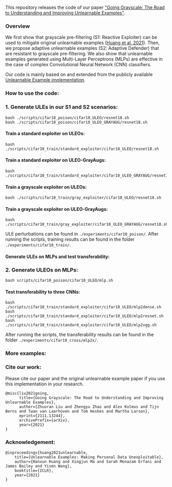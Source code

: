 This repository releases the code of our paper ["Going Grayscale: The Road to Understanding and Improving Unlearnable Examples"](https://arxiv.org/abs/2111.13244).

### Overview

We first show that grayscale pre-filtering (S1: Reactive Exploiter) can be used to mitigate original unlearnable examples ([Huang et al. 2021](https://openreview.net/forum?id=iAmZUo0DxC0)). 
Then, we propose adaptive unlearnable examples (S2: Adaptive Defender) that are resistant to grayscale pre-filtering. 
We also show that unlearnable examples generated using Multi-Layer Perceptrons (MLPs) are effective in the case of complex Convolutional Neural Network (CNN) classifiers.

Our code is mainly based on and extended from the publicly available [Unlearnable Example implementation](https://github.com/HanxunH/Unlearnable-Examples/).

### How to use the code:

### 1. Generate ULEs in our S1 and S2 scenarios:

```
bash ./scripts/cifar10_poison/cifar10_ULEO/resnet18.sh
bash ./scripts/cifar10_poison/cifar10_ULEO_GRAYAUG/resnet18.sh
```


#### Train a standard exploiter on ULEOs:

```
bash ./scripts/cifar10_train/standard_exploiter/cifar10_ULEO/resnet18.sh
```

#### Train a standard exploiter on ULEO-GrayAugs:

```
bash ./scripts/cifar10_train/standard_exploiter/cifar10_ULEO_GRAYAUG/resnet18.sh
```

#### Train a grayscale exploiter on ULEOs:

```
bash ./scripts/cifar10_train/gray_exploiter/cifar10_ULEO/resnet18.sh
```

#### Train a grayscale exploiter on ULEO-GrayAugs:

```
bash ./scripts/cifar10_train/gray_exploiter/cifar10_ULEO_GRAYAUG/resnet18.sh
```


ULE perturbations can be found in ```./experiments/cifar10_poison/```.
After running the scripts, training results can be found in the folder ```./experiments/cifar10_train/```.


#### Generate ULEs on MLPs and test transferability:

### 2. Generate ULEOs on MLPs:

```
bash scripts/cifar10_poison/cifar10_ULEO/mlp.sh
```

#### Test transferability to three CNNs:

```
bash ./scripts/cifar10_train/standard_exploiter/cifar10_ULEO/mlp2dense.sh
bash ./scripts/cifar10_train/standard_exploiter/cifar10_ULEO/mlp2resnet.sh
bash ./scripts/cifar10_train/standard_exploiter/cifar10_ULEO/mlp2vgg.sh
```


After running the scripts, the transferability results can be found in the folder ```./experiments/cifar10_cross/mlp2x/```.

### More examples:


### Cite our work:

Please cite our paper and the original unlearnable example paper if you use this implementation in your research.

```
@misc{liu2021going,
      title={Going Grayscale: The Road to Understanding and Improving Unlearnable Examples}, 
      author={Zhuoran Liu and Zhengyu Zhao and Alex Kolmus and Tijn Berns and Twan van Laarhoven and Tom Heskes and Martha Larson},
      eprint={2111.13244},
      archivePrefix={arXiv},
      year={2021}
}
```
### Acknowledgement:

```
@inproceedings{huang2021unlearnable,
    title={Unlearnable Examples: Making Personal Data Unexploitable},
    author={Hanxun Huang and Xingjun Ma and Sarah Monazam Erfani and James Bailey and Yisen Wang},
    booktitle={ICLR},
    year={2021}
}
```

